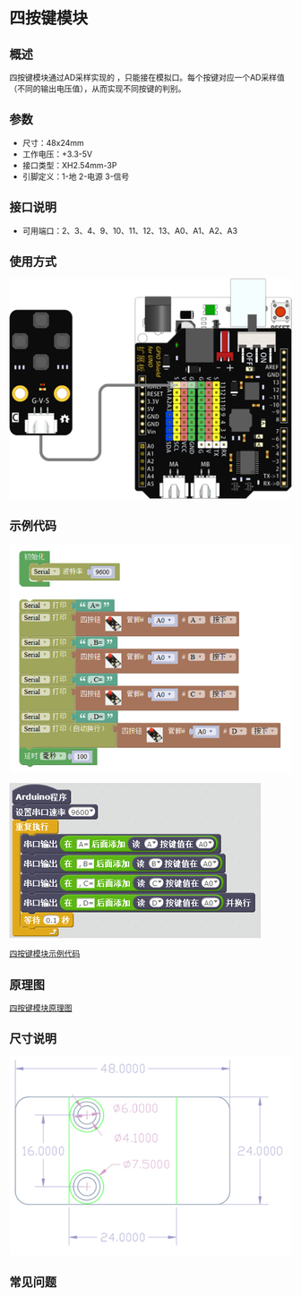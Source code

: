# 四按键模块

## 概述

四按键模块通过AD采样实现的 ，只能接在模拟口。每个按键对应一个AD采样值（不同的输出电压值），从而实现不同按键的判别。

## 参数

* 尺寸：48x24mm
* 工作电压：+3.3-5V
* 接口类型：XH2.54mm-3P
* 引脚定义：1-地 2-电源 3-信号

## 接口说明

* 可用端口：2、3、4、9、10、11、12、13、A0、A1、A2、A3

## 使用方式

![](../../.gitbook/assets/arduino-20.png)

## 示例代码

![](../../.gitbook/assets/arduino-83.png)

![](../../.gitbook/assets/arduino-61.png)

[四按键模块示例代码](http://www.haohaodada.com/show.php?id=955490)

## 原理图

[四按键模块原理图](https://github.com/Haohaodada-official/haohaodada-docs/blob/master/原理图/四按键模块.pdf)

## 尺寸说明

![](../../.gitbook/assets/arduino-01%20%281%29.png)

## 常见问题

